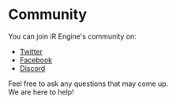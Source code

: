 <!-- import CommunityIntro from '@site/docs/_partials/community/intro.md' -->
<!-- import CommunityChannels from '@site/docs/_partials/community/channels.md' -->
<!-- import CommunityAssets from '@site/docs/_partials/community/assets.md' -->
<!-- import CommunityTutorials from '@site/docs/_partials/community/tutorials.md' -->

# Community
<!--
TODO: Divide the page into sections when they become relevant in the futures
## Community Channels
## Community Tutorials
## Community Assets
-->

<!-- Start of partial: CommunityIntro -->
<!--
TODO
-->

<!-- End of partial: CommunityIntro -->

<!------------------------------------------->
<!-- current : Community channels          -->
<!------------------------------------------->

<!-- Start of partial: CommunityChannels -->
<!--
## Community channels
- [Twitter](https://twitter.com/xr_engine)
- [Facebook](https://www.facebook.com/xrengine/)
- [Discord](https://discord.gg/xrf)
-->

You can join iR Engine's community on:
- [Twitter](https://twitter.com/xr_engine)
- [Facebook](https://www.facebook.com/xrengine/)
- [Discord](https://discord.gg/xrf)

Feel free to ask any questions that may come up.  
We are here to help!


<!-- End of partial: CommunityChannels -->


<!------------------------------------------->
<!-- future : Community content and assets -->
<!------------------------------------------->
<!-- Start of partial: CommunityAssets -->
<!--
## Community Assets
This section will contain a list of third-party assets created by the community.
-->

<!-- End of partial: CommunityAssets -->
<!-- Start of partial: CommunityTutorials -->
<!--
## Community Tutorials
This section will contain a list of third-party tutorials and resources created by the community.
-->

<!-- End of partial: CommunityTutorials -->

